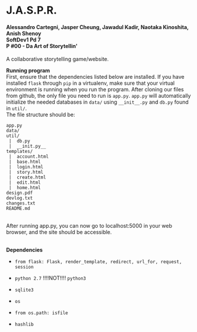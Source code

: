# J.A.S.P.R.
#### Alessandro Cartegni, Jasper  Cheung, Jawadul Kadir, Naotaka Kinoshita, Anish Shenoy <br> SoftDev1 Pd 7 <br>P #00 - Da Art of Storytellin'

A collaborative storytelling game/website. 

**Running program** <br>
First, ensure that the dependencies listed below are installed. If you have installed `flask` through `pip` in a virtualenv, make sure that your virtual environment is running when you run the program. After cloning our files from github, the only file you need to run is `app.py`. `app.py` will automatically initialize the needed databases in `data/` using `__init__.py` and `db.py` found in `util/`. <br>
The file structure should be: <br>
```
app.py
data/
util/
 |  db.py
 |  __init.py__
templates/
 |  account.html
 |  base.html
 |  login.html
 |  story.html
 |  create.html
 |  edit.html
 |  home.html
design.pdf
devlog.txt
changes.txt
README.md
```
<br>
After running app.py, you can now go to localhost:5000 in your web browser, and the site should be accessible. 
<br><br>

**Dependencies**
<ul>
  <li>
    
  `from flask: Flask, render_template, redirect, url_for, request, session`
  </li>
  <li>
  
  `python 2.7` !!!!NOT!!!! `python3` 
  </li>
  <li>
  
  `sqlite3`
  </li>
  <li>
  
  `os`
  </li>
  <li>
  
  `from os.path: isfile`
  </li>
  <li>
  
  `hashlib`
  </li>
